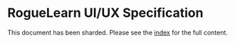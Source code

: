 # RogueLearn UI/UX Specification

This document has been sharded. Please see the [index](./front-end-spec/index.md) for the full content.